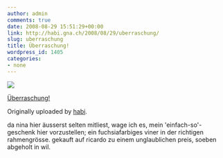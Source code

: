 ```yaml
---
author: admin
comments: true
date: 2008-08-29 15:51:29+00:00
link: http://habi.gna.ch/2008/08/29/uberraschung/
slug: uberraschung
title: Überraschung!
wordpress_id: 1405
categories:
- none
---
```


[![](http://farm4.static.flickr.com/3057/2808172565_ac71406081_m.jpg)](http://www.flickr.com/photos/habi/2808172565/)

[Überraschung!](http://www.flickr.com/photos/habi/2808172565/)

Originally uploaded by [habi](http://www.flickr.com/people/habi/).
 
da nina hier äusserst selten mitliest, wage ich es, mein 'einfach-so'- geschenk hier vorzustellen; ein fuchsiafarbiges viner in der richtigen rahmengrösse.
gekauft auf ricardo zu einem unglaublichen preis, soeben abgeholt in wil.
